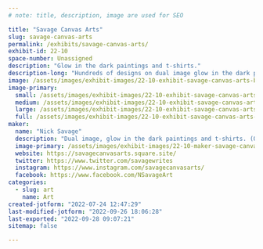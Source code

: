 ```yaml
---
# note: title, description, image are used for SEO

title: "Savage Canvas Arts"
slug: savage-canvas-arts
permalink: /exhibits/savage-canvas-arts/
exhibit-id: 22-10
space-number: Unassigned
description: "Glow in the dark paintings and t-shirts."
description-long: "Hundreds of designs on dual image glow in the dark paintings and t-shirts. The background image is both glow in the dark and black light glow. Shirts are machine washable with dark colors and can be machine or hung dried. Custom/Pre-orders are available on the website, or by phone. We offer canvas sizes of 12x12 at shows, though larger sizes can be ordered. Shirts run from Kid sizes S-XL, Women&#039;s XS-3XL, and  Men&#039;s S-5XL. "
image: /assets/images/exhibit-images/22-10-exhibit-savage-canvas-arts-booth-set-up-large.jpg
image-primary: 
  small: /assets/images/exhibit-images/22-10-exhibit-savage-canvas-arts-booth-set-up-small.jpg
  medium: /assets/images/exhibit-images/22-10-exhibit-savage-canvas-arts-booth-set-up-medium.jpg
  large: /assets/images/exhibit-images/22-10-exhibit-savage-canvas-arts-booth-set-up-large.jpg
  full: /assets/images/exhibit-images/22-10-exhibit-savage-canvas-arts-booth-set-up-full.jpg
maker: 
  name: "Nick Savage"
  description: "Dual image, glow in the dark paintings and t-shirts. (One image is in color that is visible in light, the background image is glow in the dark/blacklight glow)"
  image-primary: /assets/images/exhibit-images/22-10-maker-savage-canvas-arts-sca-card-2021-medium.jpg
  website: https://savagecanvasarts.square.site/
  twitter: https://www.twitter.com/savagewrites
  instagram: https://www.instagram.com/savagecanvasarts/
  facebook: https://www.facebook.com/NSavageArt
categories: 
  - slug: art
    name: Art
created-jotform: "2022-07-24 12:47:29"
last-modified-jotform: "2022-09-26 18:06:28"
last-exported: "2022-09-28 09:07:21"
sitemap: false

---
```

